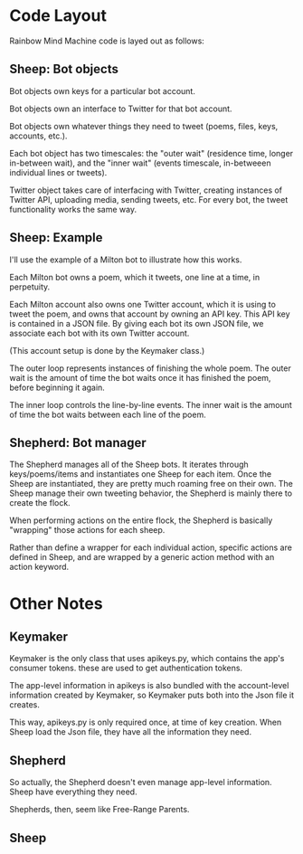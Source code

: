 # Code Layout

Rainbow Mind Machine code is layed out as follows:

## Sheep: Bot objects

Bot objects own keys for a particular bot account.

Bot objects own an interface to Twitter for that bot account.

Bot objects own whatever things they need to tweet (poems, files, keys, accounts, etc.).

Each bot object has two timescales: the "outer wait" (residence time, longer in-between wait), 
and the "inner wait" (events timescale, in-betweeen individual lines or tweets).

Twitter object takes care of interfacing with Twitter, creating instances of Twitter API, 
uploading media, sending tweets, etc. For every bot, the tweet functionality works the same way.

## Sheep: Example

I'll use the example of a Milton bot to illustrate how this works.

Each Milton bot owns a poem, which it tweets, one line at a time, in perpetuity.

Each Milton account also owns one Twitter account, which it is using to tweet the poem,
and owns that account by owning an API key. This API key is contained in a JSON file.
By giving each bot its own JSON file, we associate each bot with its own Twitter account.

(This account setup is done by the Keymaker class.)

The outer loop represents instances of finishing the whole poem.
The outer wait is the amount of time the bot waits once it has finished
the poem, before beginning it again.

The inner loop controls the line-by-line events. 
The inner wait is the amount of time the bot waits between each line of the poem.

## Shepherd: Bot manager

The Shepherd manages all of the Sheep bots.
It iterates through keys/poems/items 
and instantiates one Sheep for each item.
Once the Sheep are instantiated, they are 
pretty much roaming free on their own.
The Sheep manage their own tweeting behavior,
the Shepherd is mainly there to create the flock.

When performing actions on the entire flock,
the Shepherd is basically "wrapping" those actions
for each sheep.

Rather than define a wrapper for each individual action,
specific actions are defined in Sheep, and are wrapped by
a generic action method with an action keyword.



# Other Notes

## Keymaker

Keymaker is the only class that uses apikeys.py, which contains
the app's consumer tokens. these are used to get authentication 
tokens.

The app-level information in apikeys is also bundled with the 
account-level information created by Keymaker, so Keymaker 
puts both into the Json file it creates. 

This way, apikeys.py is only required once, at time of key creation.
When Sheep load the Json file, they have all the information 
they need.

## Shepherd

So actually, the Shepherd doesn't even manage app-level information.
Sheep have everything they need.

Shepherds, then, seem like Free-Range Parents.

## Sheep








